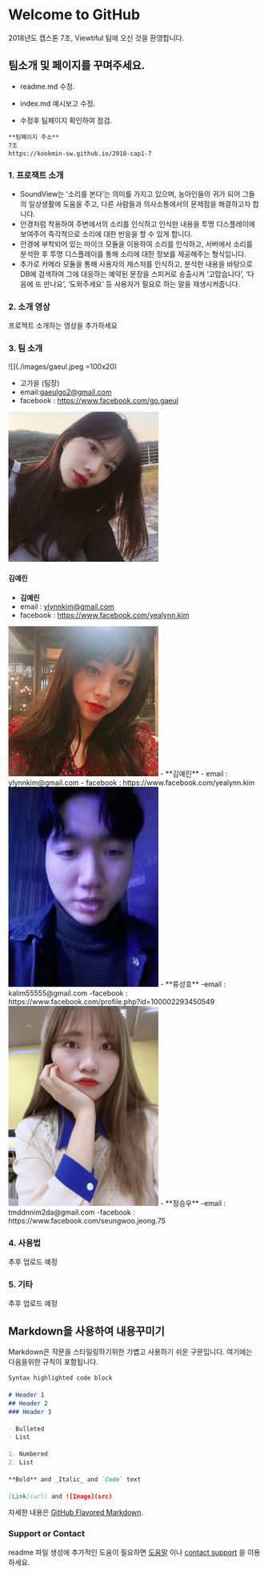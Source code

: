 # Welcome to GitHub

2018년도 캡스톤 7조, Viewtiful 팀에 오신 것을 환영합니다.

## 팀소개 및 페이지를 꾸며주세요.

- readme.md 수정.

- index.md 예시보고 수정.

- 수정후 팀페이지 확인하여 점검.

```
**팀페이지 주소**
7조
https://kookmin-sw.github.io/2018-cap1-7
```


### 1. 프로잭트 소개
- SoundView는 ‘소리를 본다’는 의미를 가지고 있으며, 농아인들의 귀가 되어 그들의 일상생활에 도움을 주고, 다른 사람들과 의사소통에서의 문제점을 해결하고자 합니다. 
- 안경처럼 착용하여 주변에서의 소리를 인식하고 인식한 내용을 투명 디스플레이에 보여주어 즉각적으로 소리에 대한 반응을 할 수 있게 합니다. 
- 안경에 부착되어 있는 마이크 모듈을 이용하여 소리를 인식하고, 서버에서 소리를 분석한 후 투명 디스플레이를 통해 소리에 대한 정보를 제공해주는 형식입니다.
- 추가로 카메라 모듈을 통해 사용자의 제스처를 인식하고, 분석한 내용을 바탕으로 DB에 검색하여 그에 대응하는 예약된 문장을 스피커로 송출시켜 ‘고맙습니다’, ‘다음에 또 만나요’, ‘도와주세요’  등 사용자가 필요로 하는 말을 재생시켜줍니다.

### 2. 소개 영상

프로젝트 소개하는 영상을 추가하세요

### 3. 팀 소개
![](./images/gaeul.jpeg =100x20)
- 고가을 (팀장)
- email:gaeulgo2@gmail.com
- facebook : https://www.facebook.com/go.gaeul
<img src="/images/gaeul.jpeg" width="300px" height="300px">

#### 김예린
- **김예린** 
- email : ylynnkim@gmail.com
- facebook : https://www.facebook.com/yealynn.kim 
<img src="/images/yealynn.jpeg" width="300px" height="300px">
- **김예린** 
- email : ylynnkim@gmail.com
- facebook : https://www.facebook.com/yealynn.kim 
<img src="/images/sungho.jpeg" width="300px" height="400px">
- **류성호**
-email : kalim55555@gmail.com
-facebook : https://www.facebook.com/profile.php?id=100002293450549
<img src="/images/seungwoo.jpeg" width="300px" height="400px">
- **정승우**
-email : tmddnnim2da@gmail.com
-facebook : https://www.facebook.com/seungwoo.jeong.75



### 4. 사용법

추후 업로드 예정

### 5. 기타

추후 업로드 예정

## Markdown을 사용하여 내용꾸미기

Markdown은 작문을 스타일링하기위한 가볍고 사용하기 쉬운 구문입니다. 여기에는 다음을위한 규칙이 포함됩니다.

```markdown
Syntax highlighted code block

# Header 1
## Header 2
### Header 3

- Bulleted
- List

1. Numbered
2. List

**Bold** and _Italic_ and `Code` text

[Link](url) and ![Image](src)
```

자세한 내용은 [GitHub Flavored Markdown](https://guides.github.com/features/mastering-markdown/).

### Support or Contact

readme 파일 생성에 추가적인 도움이 필요하면 [도움말](https://help.github.com/articles/about-readmes/) 이나 [contact support](https://github.com/contact) 을 이용하세요.
